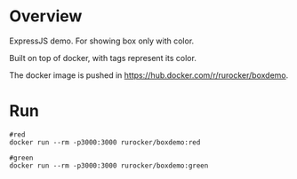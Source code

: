 # Overview
ExpressJS demo. For showing box only with color. 

Built on top of docker, with tags represent its color.

The docker image is pushed in https://hub.docker.com/r/rurocker/boxdemo.


# Run

    #red
    docker run --rm -p3000:3000 rurocker/boxdemo:red

    #green
    docker run --rm -p3000:3000 rurocker/boxdemo:green